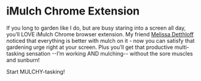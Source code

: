# iMulch Chrome Extension

If you long to garden like I do, but are busy staring into a screen all day, you’ll LOVE iMulch Chrome browser extension. My friend [Melissa Detthloff](http://www.melissadettloff.com/) noticed that everything is better with mulch on it - now you can satisfy that gardening urge right at your screen. Plus you’ll get that productive multi-tasking sensation --I’m working AND mulching-- without the sore muscles and sunburn!

Start MULCHY-tasking!  
